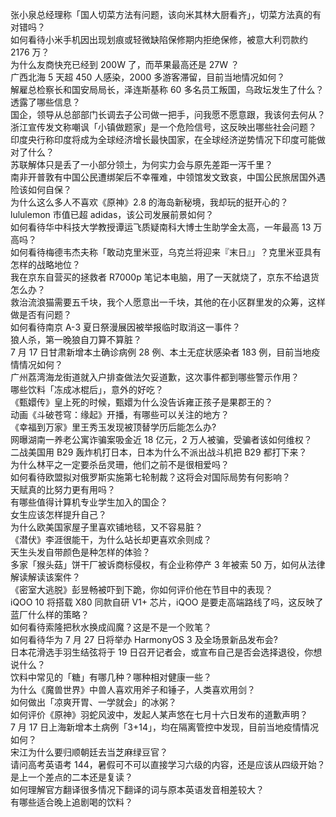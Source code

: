 张小泉总经理称「国人切菜方法有问题，该向米其林大厨看齐」，切菜方法真的有对错吗？  
如何看待小米手机因出现划痕或轻微缺陷保修期内拒绝保修，被意大利罚款约 2176 万？  
为什么友商快充已经到 200W 了，而苹果最高还是 27W ？  
广西北海 5 天超 450 人感染，2000 多游客滞留，目前当地情况如何？  
解雇总检察长和国安局局长，泽连斯基称 60 多名员工叛国，乌政坛发生了什么？透露了哪些信息？  
国企，领导从总部部门长调去子公司做一把手，问我愿不愿意跟，我该何去何从？  
浙江宣传发文称嘲讽「小镇做题家」是一个危险信号，这反映出哪些社会问题？  
印度央行称印度将成为全球经济增长最快国家，在全球经济逆势情况下印度可能做对了什么？  
苏联解体只是丢了一小部分领土，为何实力会与原先差距一泻千里？  
南非开普敦有中国公民遭绑架后不幸罹难，中领馆发文致哀，中国公民旅居国外遇险该如何自保？  
为什么这么多人不喜欢《原神》2.8 的海岛新秘境，我却玩的挺开心的？  
lululemon 市值已超 adidas，该公司发展前景如何？  
如何看待华中科技大学教授谭运飞质疑南科大博士生助学金太高，一年最高 13 万高吗？  
如何看待梅德韦杰夫称「敢动克里米亚，乌克兰将迎来『末日』」？克里米亚具有怎样的战略地位？  
我在京东自营买的拯救者 R7000p 笔记本电脑，用了一天就烧了，京东不给退货怎么办？  
救治流浪猫需要五千块，我个人愿意出一千块，其他的在小区群里发的众筹，这样做是否有问题？  
如何看待南京 A-3 夏日祭漫展因被举报临时取消这一事件？  
狼人杀，第一晚狼自刀算不算脏？  
7 月 17 日甘肃新增本土确诊病例 28 例、本土无症状感染者 183 例，目前当地疫情情况如何？  
广州荔湾海龙街道就入户排查做法欠妥道歉，这次事件都到哪些警示作用？  
哪些饮料「冻成冰棍后」，意外的好吃？  
《甄嬛传》皇上死的时候，甄嬛为什么没告诉雍正孩子是果郡王的？  
动画《斗破苍穹：缘起》开播，有哪些可以关注的地方？  
《幸福到万家》里王秀玉发现被顶替学历后能怎么办?  
网曝湖南一养老公寓诈骗案吸金近 18 亿元，2 万人被骗，受骗者该如何维权？  
二战美国用 B29 轰炸机打日本，日本为什么不派出战斗机把 B29 都打下来？  
为什么林平之一定要杀岳灵珊，他们之前不是很相爱吗？  
如何看待欧盟拟对俄罗斯实施第七轮制裁？这将会对国际局势有何影响？  
天赋真的比努力更有用吗？  
有哪些值得计算机专业学生加入的国企？  
女生应该怎样提升自己？  
为什么欧美国家屋子里喜欢铺地毯，又不容易脏？  
《潜伏》李涯很能干，为什么站长却更喜欢余则成？  
天生头发自带颜色是种怎样的体验？  
多家「猴头菇」饼干厂被诉商标侵权，有企业称停产 3 年被索 50 万，如何从法律解读解读该案件？  
《密室大逃脱》彭昱畅被吓到下跪，你如何评价他在节目中的表现？  
iQOO 10 将搭载 X80 同款自研 V1+ 芯片，iQOO 是要走高端路线了吗，这反映了蓝厂什么样的策略？  
如何看待索隆把秋水换成阎魔？这是不是一个败笔？  
如何看待华为 7 月 27 日将举办 HarmonyOS 3 及全场景新品发布会?  
日本花滑选手羽生结弦将于 19 日召开记者会，或宣布自己是否会选择退役，你想说什么？  
饮料中常见的「糖」有哪几种？哪种相对健康一些？  
为什么《魔兽世界》中兽人喜欢用斧子和锤子，人类喜欢用剑？  
如何做出「凉爽开胃、一学就会」的冰粥？  
如何评价《原神》羽蛇风波中，发起人某声悠在七月十六日发布的道歉声明？  
7 月 17 日上海新增本土病例「3+14」，均在隔离管控中发现，目前当地疫情情况如何？  
宋江为什么要归顺朝廷去当芝麻绿豆官？  
请问高考英语考 144，暑假可不可以直接学习六级的内容，还是应该从四级开始？  
是上一个差点的二本还是复读？  
如何理解官方翻译很多情况下翻译的词与原本英语发音相差较大？  
有哪些适合晚上追剧喝的饮料？  
